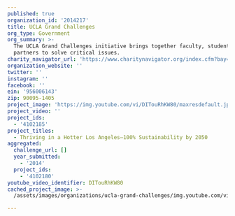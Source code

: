 ```yaml
---
published: true
organization_id: '2014217'
title: UCLA Grand Challenges
org_type: Government
org_summary: >-
  The UCLA Grand Challenges initiative brings together faculty, students and
  partners to solve critical issues.
charity_navigator_url: 'https://www.charitynavigator.org/index.cfm?bay=search.profile&ein=956006143'
organization_website: ''
twitter: ''
instagram: ''
facebook: ''
ein: '956006143'
zip: 90095-1405
project_image: 'https://img.youtube.com/vi/DITouRhKW80/maxresdefault.jpg'
project_video: ''
project_ids:
  - '4102185'
project_titles:
  - Thriving in a Hotter Los Angeles—100% Sustainability by 2050
aggregated:
  challenge_url: []
  year_submitted:
    - '2014'
  project_ids:
    - '4102180'
youtube_video_identifier: DITouRhKW80
cached_project_image: >-
  /assets/images/organizations/ucla-grand-challenges/img.youtube.com/vi/DITouRhKW80/maxresdefault.jpg

---
```

